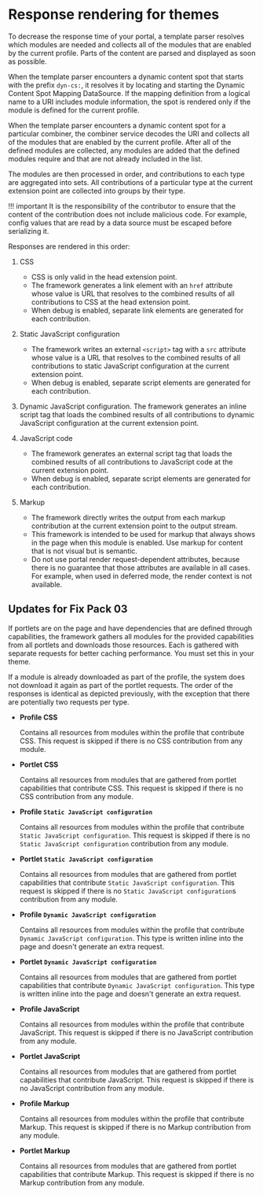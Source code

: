 # Response rendering for themes

To decrease the response time of your portal, a template parser resolves which modules are needed and collects all of the modules that are enabled by the current profile. Parts of the content are parsed and displayed as soon as possible.

When the template parser encounters a dynamic content spot that starts with the prefix `dyn-cs:`, it resolves it by locating and starting the Dynamic Content Spot Mapping DataSource. If the mapping definition from a logical name to a URI includes module information, the spot is rendered only if the module is defined for the current profile.

When the template parser encounters a dynamic content spot for a particular combiner, the combiner service decodes the URI and collects all of the modules that are enabled by the current profile. After all of the defined modules are collected, any modules are added that the defined modules require and that are not already included in the list.

The modules are then processed in order, and contributions to each type are aggregated into sets. All contributions of a particular type at the current extension point are collected into groups by their type.

!!! important
    It is the responsibility of the contributor to ensure that the content of the contribution does not include malicious code. For example, config values that are read by a data source must be escaped before serializing it.

Responses are rendered in this order:

1.  CSS
    -   CSS is only valid in the head extension point.
    -   The framework generates a link element with an `href` attribute whose value is URL that resolves to the combined results of all contributions to CSS at the head extension point.
    -   When debug is enabled, separate link elements are generated for each contribution.

2.  Static JavaScript configuration
    -   The framework writes an external `<script>` tag with a `src` attribute whose value is a URL that resolves to the combined results of all contributions to static JavaScript configuration at the current extension point.
    -   When debug is enabled, separate script elements are generated for each contribution.

3.  Dynamic JavaScript configuration. The framework generates an inline script tag that loads the combined results of all contributions to dynamic JavaScript configuration at the current extension point.

4.  JavaScript code
    -   The framework generates an external script tag that loads the combined results of all contributions to JavaScript code at the current extension point.
    -   When debug is enabled, separate script elements are generated for each contribution.
    
5.  Markup
    -   The framework directly writes the output from each markup contribution at the current extension point to the output stream.
    -   This framework is intended to be used for markup that always shows in the page when this module is enabled. Use markup for content that is not visual but is semantic.
    -   Do not use portal render request-dependent attributes, because there is no guarantee that those attributes are available in all cases. For example, when used in deferred mode, the render context is not available.

## Updates for Fix Pack 03

If portlets are on the page and have dependencies that are defined through capabilities, the framework gathers all modules for the provided capabilities from all portlets and downloads those resources. Each is gathered with separate requests for better caching performance. You must set this in your theme.

If a module is already downloaded as part of the profile, the system does not download it again as part of the portlet requests. The order of the responses is identical as depicted previously, with the exception that there are potentially two requests per type.

-   **Profile CSS**

    Contains all resources from modules within the profile that contribute CSS. This request is skipped if there is no CSS contribution from any module.

-   **Portlet CSS**

    Contains all resources from modules that are gathered from portlet capabilities that contribute CSS. This request is skipped if there is no CSS contribution from any module.

-   **Profile `Static JavaScript configuration`**

    Contains all resources from modules within the profile that contribute `Static JavaScript configuration`. This request is skipped if there is no `Static JavaScript configuration` contribution from any module.

-   **Portlet `Static JavaScript configuration`**

    Contains all resources from modules that are gathered from portlet capabilities that contribute `Static JavaScript configuration`. This request is skipped if there is no `Static JavaScript configuration`s contribution from any module.

-   **Profile `Dynamic JavaScript configuration`**

    Contains all resources from modules within the profile that contribute `Dynamic JavaScript configuration`. This type is written inline into the page and doesn't generate an extra request.

-   **Portlet `Dynamic JavaScript configuration`**

    Contains all resources from modules that are gathered from portlet capabilities that contribute `Dynamic JavaScript configuration`. This type is written inline into the page and doesn't generate an extra request.

-   **Profile JavaScript**

    Contains all resources from modules within the profile that contribute JavaScript. This request is skipped if there is no JavaScript contribution from any module.

-   **Portlet JavaScript**

    Contains all resources from modules that are gathered from portlet capabilities that contribute JavaScript. This request is skipped if there is no JavaScript contribution from any module.

-   **Profile Markup**

    Contains all resources from modules within the profile that contribute Markup. This request is skipped if there is no Markup contribution from any module.

-   **Portlet Markup**

    Contains all resources from modules that are gathered from portlet capabilities that contribute Markup. This request is skipped if there is no Markup contribution from any module.



